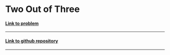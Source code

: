 # Two Out of Three

#### [Link to problem](https://leetcode.com/problems/two-out-of-three/)

<hr>

#### [Link to github repository](https://github.com/Sankalp-G/10-days-of-code/)

<hr>

